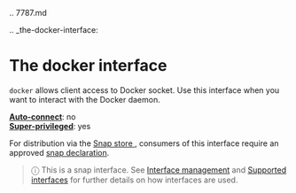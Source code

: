 .. 7787.md

.. _the-docker-interface:

# The docker interface

`docker` allows client access to Docker socket. Use this interface when you want to interact with the Docker daemon.

**[Auto-connect](interface-management.md#heading--auto-connections)**: no</br>
**[Super-privileged](super-privileged-interfaces.md)**: yes</br>

For distribution via the [Snap store ](https://snapcraft.io/store), consumers of this interface require an approved [snap declaration](https://snapcraft.io/docs/process-for-aliases-auto-connections-and-tracks).

> ⓘ  This is a snap interface. See [Interface management](interface-management.md) and [Supported interfaces](supported-interfaces.md) for further details on how interfaces are used.